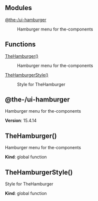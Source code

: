 <!--- Code generated by @the-/script-doc. DO NOT EDIT. -->

## Modules

<dl>
<dt><a href="#module_@the-/ui-hamburger">@the-/ui-hamburger</a></dt>
<dd><p>Hamburger menu for the-components</p>
</dd>
</dl>

## Functions

<dl>
<dt><a href="#TheHamburger">TheHamburger()</a></dt>
<dd><p>Hamburger menu for the-components</p>
</dd>
<dt><a href="#TheHamburgerStyle">TheHamburgerStyle()</a></dt>
<dd><p>Style for TheHamburger</p>
</dd>
</dl>

<a name="module_@the-/ui-hamburger"></a>

## @the-/ui-hamburger
Hamburger menu for the-components

**Version**: 15.4.14  
<a name="TheHamburger"></a>

## TheHamburger()
Hamburger menu for the-components

**Kind**: global function  
<a name="TheHamburgerStyle"></a>

## TheHamburgerStyle()
Style for TheHamburger

**Kind**: global function  
